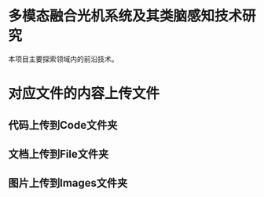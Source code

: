 # 多模态融合光机系统及其类脑感知技术研究
本项目主要探索领域内的前沿技术。
# 对应文件的内容上传文件
## 代码上传到Code文件夹
## 文档上传到File文件夹
## 图片上传到Images文件夹
